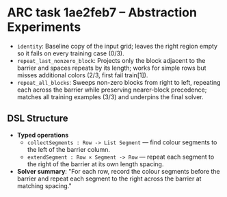 # ARC task 1ae2feb7 – Abstraction Experiments

- `identity`: Baseline copy of the input grid; leaves the right region empty so it fails on every training case (0/3).
- `repeat_last_nonzero_block`: Projects only the block adjacent to the barrier and spaces repeats by its length; works for simple rows but misses additional colors (2/3, first fail train[1]).
- `repeat_all_blocks`: Sweeps non-zero blocks from right to left, repeating each across the barrier while preserving nearer-block precedence; matches all training examples (3/3) and underpins the final solver.

## DSL Structure
- **Typed operations**
  - `collectSegments : Row -> List Segment` — find colour segments to the left of the barrier column.
  - `extendSegment : Row × Segment -> Row` — repeat each segment to the right of the barrier at its own length spacing.
- **Solver summary**: "For each row, record the colour segments before the barrier and repeat each segment to the right across the barrier at matching spacing."
